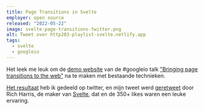 ```yaml
---
title: Page Transitions in Svelte
employer: open source
released: "2022-05-22"
image: svelte-page-transitions-twitter.png
alt: Tweet over http203-playlist-svelte.netlify.app
tags:
  - svelte
  - googleio
---
```


Het leek me leuk om de [demo website](https://http203-playlist.netlify.app/) van de #googleio talk ["Bringing page transitions to the web"](https://www.youtube.com/watch?v=JCJUPJ_zDQ4) na te maken met bestaande technieken.

[Het resultaat](https://http203-playlist-svelte.netlify.app/) heb ik gedeeld op twitter, en mijn tweet werd [geretweet](https://twitter.com/Rich_Harris/status/1528382067947384832) door Rich Harris, de maker van [Svelte](https://svelte.dev/), dat en de 350+ likes waren een leuke ervaring.
